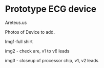 # Prototype ECG device  

Areteus.us  

Photos of Device to add.  

Img1-full shirt  

img2 - check are, v1 to v6 leads  

img3 - closeup of processor chip, v1, v2 leads.  
